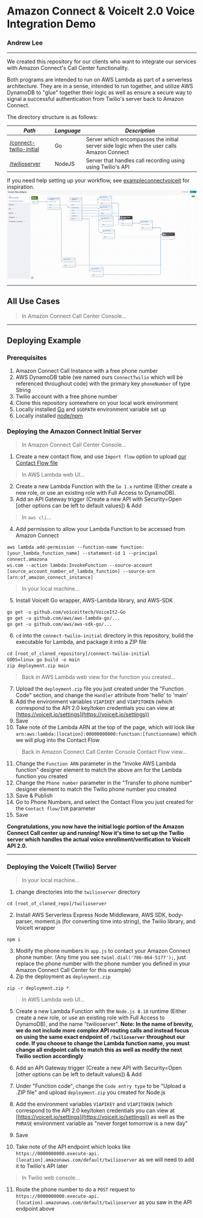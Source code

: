 # Amazon Connect & VoiceIt 2.0 Voice Integration Demo
### Andrew Lee
---

We created this repository for our clients who want to integrate our services with Amazon Connect's Call Center functionality.

Both programs are intended to run on AWS Lambda as part of a serverless architecture. They are in a sense, intended to run together, and utilize AWS DynamoDB to "glue" together their logic as well as ensure a secure way to signal a successful authentication from Twilio's server back to Amazon Connect.

The directory structure is as follows:

| *Path* | *Language* | *Description* |
| -- | -- | -- |
| [/connect-twilio-initial](./connect-twilio-initial) | Go | Server which encompasses the initial server side logic when the user calls Amazon Connect |
| [/twilioserver](./twilioserver) | NodeJS | Server that handles call recording using using Twilio's API |

If you need help setting up your workflow, see [exampleconnectvoiceit](./exampleconnectvoiceit) for inspiration.
![example_screenshot](./screenshot.png)

---

## All Use Cases
> In Amazon Connect Call Center Console...


---

## Deploying Example

### Prerequisites
1. Amazon Connect Call Instance with a free phone number
2. AWS DynamoDB table (we named ours `ConnectTwilio` which will be referenced throughout code) with the primary key `phoneNumber` of type String
3. Twilio account with a free phone number
4. Clone this repository somewhere on your local work environment
5. Locally installed [Go](https://golang.org/doc/install) and `$GOPATH` environment variable set up
6. Locally installed [node/npm](https://nodejs.org/en/download/)

### Deploying the Amazon Connect Initial Server

> In Amazon Connect Call Center Console...
1. Create a new contact flow, and use `Import flow` option to upload [our Contact Flow file](./exampleconnectvoiceit)

> In AWS Lambda web UI...

2. Create a new Lambda Function with the `Go 1.x` runtime (Either create a new role, or use an existing role with Full Access to DynamoDB).
3. Add an API Gateway trigger (Create a new API with Security=Open [other options can be left to default values]) & Add

> In `aws cli`...

4. Add permission to allow your Lambda Function to be accessed from Amazon Connect

```shell
aws lambda add-permission --function-name function:[your_lambda_function_name] --statement-id 1 --principal connect.amazona
ws.com --action lambda:InvokeFunction --source-account [source_account_number_of_lambda_function] --source-arn [arn:of_amazon_connect_instance]
```

> In your local machine...

5. Install VoiceIt Go wrapper, AWS-Lambda library, and AWS-SDK

```shell
go get -u github.com/voiceittech/VoiceIt2-Go
go get -u github.com/aws/aws-lambda-go/...
go get -u github.com/aws/aws-sdk-go/...
```

6. `cd` into the `connect-twilio-initial` directory in this repository, build the executable for Lambda, and package it into a ZIP file

```shell
cd [root_of_cloned_repository]/connect-twilio-initial
GOOS=linux go build -o main
zip deployment.zip main
```

> Back in AWS Lambda web view for the function you created...

7. Upload the `deployment.zip` file you just created under the "Function Code" section, and change the `Handler` attribute from 'hello' to 'main'
8. Add the environment variables `VIAPIKEY` and `VIAPITOKEN` (which correspond to the API 2.0 key/token credentials you can view at [https://voiceit.io/settings](https://voiceit.io/settings))
9. Save
10. Take note of the Lambda ARN at the top of the page, which will look like `arn:aws:lambda:[location]:00000000000:function:[functionname]` which we will plug into the Contact Flow

> Back in Amazon Connect Call Center Console Contact Flow view...

11. Change the `Function ARN` parameter in the "Invoke AWS Lambda function" designer element to match the above arn for the Lambda function you created
12. Change the `Phone number` parameter in the "Transfer to phone number" designer element to match the Twilio phone number you created
13. Save & Publish
14. Go to Phone Numbers, and select the Contact Flow you just created for the `Contact flow/IVR` parameter
15. Save

**Congratulations, you now have the initial logic portion of the Amazon Connect Call center up and running! Now it's time to set up the Twilio server which handles the actual voice enrollment/verification to VoiceIt API 2.0.**

---

### Deploying the VoiceIt (Twilio) Server

> In your local machine...

1. change directories into the `twilioserver` directory

```shell
cd [root_of_cloned_repo]/twilioserver
```

2. Install AWS Serverless Express Node Middleware, AWS SDK, body-parser,  moment.js (for converting time into string), the Twilio library, and VoiceIt wrapper

```shell
npm i
```

3. Modify the phone numbers in `app.js` to contact your Amazon Connect phone number. (Any time you see `twiml.dial('786-864-5177');`, just replace the phone number with the phone number you defined in your Amazon Connect Call Center for this example)
4. Zip the deployment as `deployment.zip`

```shell
zip -r deployment.zip *
```

> In AWS Lambda web UI...

5. Create a new Lambda Function  with the `Node.js 8.10` runtime (Either create a new role, or use an existing role with Full Access to DynamoDB), and the name "twilioserver".
**Note: In the name of brevity, we do not include more complex API routing calls and instead focus on using the same exact endpoint of `/twilioserver` throughout our code. If you choose to change the Lambda function name, you must change all endpoint calls to match this as well as modify the next Twilio section accordingly**

6. Add an API Gateway trigger (Create a new API with Security=Open [other options can be left to default values]) & Add
7. Under "Function code", change the `Code entry type` to be "Upload a .ZIP file" and upload `deployment.zip` you created for Node.js
8. Add the environment variables `VIAPIKEY` and `VIAPITOKEN` (which correspond to the API 2.0 key/token credentials you can view at [https://voiceit.io/settings](https://voiceit.io/settings)) as well as the `PHRASE` environment variable as "never forget tomorrow is a new day"
9. Save
10. Take note of the API endpoint which looks like `https://0000000000.execute-api.[location].amazonaws.com/default/twilioserver` as we will need to add it to Twilio's API later

> In Twilio web console...

11. Route the phone number to do a `POST` request to `https://0000000000.execute-api.[location].amazonaws.com/default/twilioserver` as you saw in the API endpoint above
